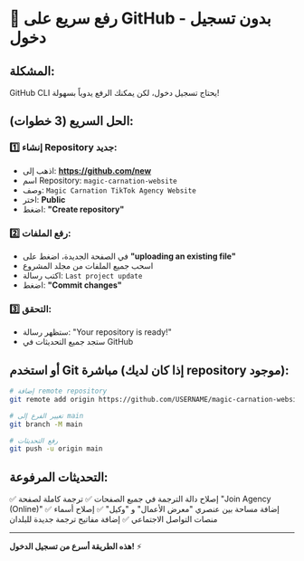# 🚀 رفع سريع على GitHub - بدون تسجيل دخول

## المشكلة:
GitHub CLI يحتاج تسجيل دخول، لكن يمكنك الرفع يدوياً بسهولة!

## الحل السريع (3 خطوات):

### 1️⃣ إنشاء Repository جديد:
- اذهب إلى: **https://github.com/new**
- اسم Repository: `magic-carnation-website`
- وصف: `Magic Carnation TikTok Agency Website`
- اختر: **Public**
- اضغط: **"Create repository"**

### 2️⃣ رفع الملفات:
- في الصفحة الجديدة، اضغط على **"uploading an existing file"**
- اسحب جميع الملفات من مجلد المشروع
- اكتب رسالة: `Last project update`
- اضغط: **"Commit changes"**

### 3️⃣ التحقق:
- ستظهر رسالة: "Your repository is ready!"
- ستجد جميع التحديثات في GitHub

## أو استخدم Git مباشرة (إذا كان لديك repository موجود):

```bash
# إضافة remote repository
git remote add origin https://github.com/USERNAME/magic-carnation-website.git

# تغيير الفرع إلى main
git branch -M main

# رفع التحديثات
git push -u origin main
```

## التحديثات المرفوعة:
✅ إصلاح دالة الترجمة في جميع الصفحات
✅ ترجمة كاملة لصفحة "Join Agency (Online)"
✅ إضافة مساحة بين عنصري "معرض الأعمال" و "وكيل"
✅ إصلاح أسماء منصات التواصل الاجتماعي
✅ إضافة مفاتيح ترجمة جديدة للبلدان

---
**هذه الطريقة أسرع من تسجيل الدخول!** ⚡


